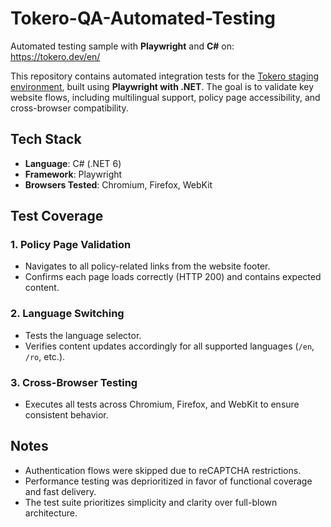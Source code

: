 # Tokero-QA-Automated-Testing
Automated testing sample with **Playwright** and **C#** on: https://tokero.dev/en/

This repository contains automated integration tests for the [Tokero staging environment](https://tokero.dev/en/), built using **Playwright with .NET**. The goal is to validate key website flows, including multilingual support, policy page accessibility, and cross-browser compatibility.

## Tech Stack

- **Language**: C# (.NET 6)
- **Framework**: Playwright
- **Browsers Tested**: Chromium, Firefox, WebKit

## Test Coverage

### 1. Policy Page Validation
- Navigates to all policy-related links from the website footer.
- Confirms each page loads correctly (HTTP 200) and contains expected content.

### 2. Language Switching
- Tests the language selector.
- Verifies content updates accordingly for all supported languages (`/en`, `/ro`, etc.).

### 3. Cross-Browser Testing
- Executes all tests across Chromium, Firefox, and WebKit to ensure consistent behavior.

## Notes

- Authentication flows were skipped due to reCAPTCHA restrictions.
- Performance testing was deprioritized in favor of functional coverage and fast delivery.
- The test suite prioritizes simplicity and clarity over full-blown architecture.

